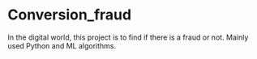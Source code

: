 # Conversion_fraud
In the digital world, this project is to find if there is a fraud or not.
Mainly used Python and ML algorithms.
